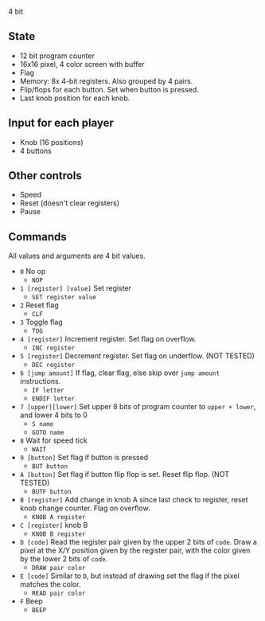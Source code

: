 4 bit

## State

- 12 bit program counter
- 16x16 pixel, 4 color screen with buffer
- Flag
- Memory: 8x 4-bit registers. Also grouped by 4 pairs.
- Flip/flops for each button. Set when button is pressed.
- Last knob position for each knob.

## Input for each player

- Knob (16 positions)
- 4 buttons

## Other controls

- Speed
- Reset (doesn't clear registers)
- Pause

## Commands

All values and arguments are 4 bit values.

- `0` No op
  - `NOP`
- `1 [register] [value]` Set register
  - `SET register value`
- `2` Reset flag
  - `CLF`
- `3` Toggle flag
  - `TOG`
- `4 [register]` Increment register. Set flag on overflow.
  - `INC register`
- `5 [register]` Decrement register. Set flag on underflow. (NOT TESTED)
  - `DEC register`
- `6 [jump amount]` If flag, clear flag, else skip over `jump amount` instructions.
  - `IF letter`
  - `ENDIF letter`
- `7 [upper][lower]` Set upper 8 bits of program counter to `upper + lower`, and lower 4 bits to 0
  - `S name`
  - `GOTO name`
- `8` Wait for speed tick
  - `WAIT`
- `9 [button]` Set flag if button is pressed
  - `BUT button`
- `A [button]` Set flag if button flip flop is set. Reset flip flop. (NOT TESTED)
  - `BUTF button`
- `B [register]` Add change in knob A since last check to register, reset knob change counter. Flag on overflow.
  - `KNOB A register`
- `C [register]` knob B
  - `KNOB B register`
- `D [code]` Read the register pair given by the upper 2 bits of `code`. Draw a pixel at the X/Y position given by the register pair, with the color given by the lower 2 bits of `code`.
  - `DRAW pair color`
- `E [code]` Similar to `D`, but instead of drawing set the flag if the pixel matches the color.
  - `READ pair color`
- `F` Beep
  - `BEEP`
